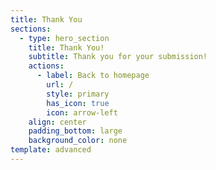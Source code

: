 ```yaml
---
title: Thank You
sections:
  - type: hero_section
    title: Thank You!
    subtitle: Thank you for your submission!
    actions:
      - label: Back to homepage
        url: /
        style: primary
        has_icon: true
        icon: arrow-left
    align: center
    padding_bottom: large
    background_color: none
template: advanced
---
```

